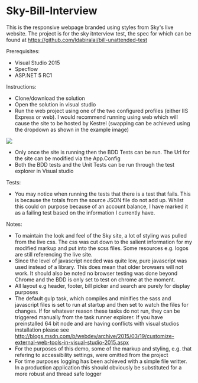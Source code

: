 # Sky-Bill-Interview

This is the responsive webpage branded using styles from Sky's live website. The project is for the sky itnterview test, the spec for which can be found at https://github.com/ldabiralai/bill-unattended-test

Prerequisites:
* Visual Studio 2015
* Specflow
* ASP.NET 5 RC1

Instructions:
* Clone/download the solution
* Open the solution in visual studio
* Run the web project using one of the two configured profiles (either IIS Express or web). I would recommend running using web which will cause the site to be hosted by Kestrel (swapping can be achieved using the dropdown as shown in the example image)

<img src="http://blogs.msdn.com/resized-image.ashx/__size/550x0/__key/communityserver-blogs-components-weblogfiles/00-00-00-63-56/0458.commands.png" />

* Only once the site is running then the BDD Tests can be run. The Url for the site can be modified via the App.Config
* Both the BDD tests and the Unit Tests can be run through the test explorer in Visual studio

Tests:
* You may notice when running the tests that there is a test that fails. This is because the totals from the source JSON file do not add up. Whilst this could on purpose because of an account balance, I have marked it as a failing test based on the information I currently have.

Notes: 
* To maintain the look and feel of the Sky site, a lot of styling was pulled from the live css. The css was cut down to the salient information for my modified markup and put into the scss files. Some resources e.g. logos are still referencing the live site.
* Since the level of javascript needed was quite low, pure javascript was used instead of a library. This does mean that older browsers will not work. It should also be noted no browser testing was done beyond Chrome and the BDD is only set to test on chrome at the moment.
* All layout e.g header, footer, bill picker and search are purely for display purposes
* The default gulp task, which compiles and minifies the sass and javascript files is set to run at startup and then set to watch the files for changes. If for whatever reason these tasks do not run, they can be triggered manually from the task runner explorer. If you have preinstalled 64 bit node and are having conflicts with visual studios installation please see http://blogs.msdn.com/b/webdev/archive/2015/03/19/customize-external-web-tools-in-visual-studio-2015.aspx
* For the purposes of this demo, some of the markup and styling, e.g. that refering to accessibility settings, were omitted from the project
* For time purposes logging has been achieved with a simple file writter. In a production application this should obviously be substituted for a more robust and thread safe logger
